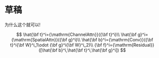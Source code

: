 # 草稿
为什么这个就可以!

$$
\hat{\bf t}^i={\mathrm{ChannelAttn}}({\bf t}^i)\\
\hat{\bf g}^i={\mathrm{SpatialAttn}}({\bf g}^i)\\
\hat{\bf b}^i={\mathrm{Conv}}({\bf t}^i{\bf W}^i_1\odot {\bf g}^i{\bf W}^i_2)\\
{\bf f}^i={\mathrm{Residual}}([\hat{\bf b}^i,\hat{\bf t}^i,\hat{\bf g}^i])
$$
